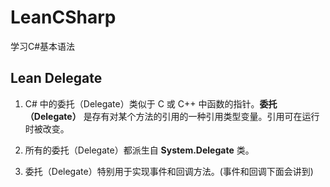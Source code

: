 # LeanCSharp
学习C#基本语法



## Lean Delegate

1. C# 中的委托（Delegate）类似于 C 或 C++ 中函数的指针。**委托（Delegate）** 是存有对某个方法的引用的一种引用类型变量。引用可在运行时被改变。

2. 所有的委托（Delegate）都派生自 **System.Delegate** 类。

3. 委托（Delegate）特别用于实现事件和回调方法。(事件和回调下面会讲到)

   